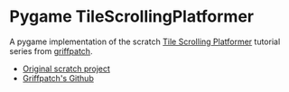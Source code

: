 # Pygame TileScrollingPlatformer

A pygame implementation of the scratch 
[ Tile Scrolling Platformer](https://www.youtube.com/watch?v=Fl-LX94Z4Cc&list=PLy4zsTUHwGJIc90UaTKd-wpIH12FCSoLh) 
tutorial series from
[griffpatch](https://www.youtube.com/channel/UCawsI_mlmPA7Cfld-qZhBQA).

- [Original scratch project](https://scratch.mit.edu/projects/485855713/)
- [Griffpatch's Github](https://github.com/griffpatch)
